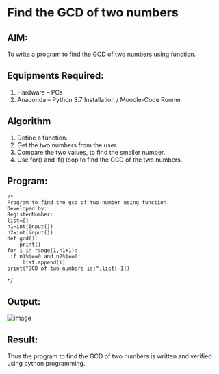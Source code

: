 # Find the GCD of two numbers

## AIM:
To write a program to find the GCD of two numbers using function.

## Equipments Required:
1. Hardware – PCs
2. Anaconda – Python 3.7 Installation / Moodle-Code Runner

## Algorithm
1. Define a function.
2. Get the two numbers from the user.
3. Compare the two values, to find the smaller number.
4. Use for() and if() loop to find the GCD of the two numbers.

## Program:
```
/*
Program to find the gcd of two number using function.
Developed by: 
RegisterNumber:
list=[]
n1=int(input())
n2=int(input())
def gcd():
    print()
for i in range(1,n1+1):
 if n1%i==0 and n2%i==0:
     list.append(i)
print("GCD of two numbers is:",list[-1])

*/
```

## Output:
![image](https://github.com/Rajaraman77/GCD-of-two-numbers/assets/150319383/1760d0e2-7331-4cbe-8c52-b8edeb1abeff)



## Result:
Thus the program to find the GCD of two numbers is written and verified using python programming.
